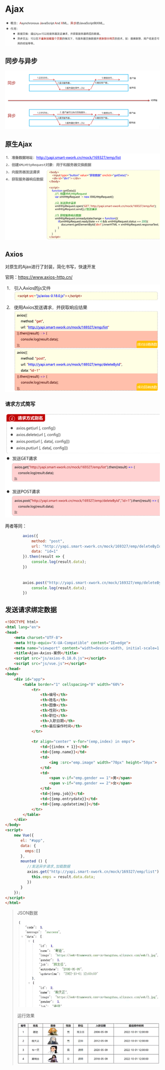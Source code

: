 # Ajax

<img src="img/4.Ajax/image-20230725165234138.png" alt="image-20230725165234138" style="zoom: 67%;" />

## 同步与异步

<img src="img/4.Ajax/image-20230725165529765.png" alt="image-20230725165529765" style="zoom: 67%;" />

## 原生Ajax

<img src="img/4.Ajax/image-20230725165637935.png" alt="image-20230725165637935" style="zoom: 67%;" />

## Axios

对原生的Ajax进行了封装，简化书写，快速开发

官网：https://www.axios-http.cn/

<img src="img/4.Ajax/image-20230725165812337.png" alt="image-20230725165812337" style="zoom: 67%;" />

### 请求方式简写

<img src="img/4.Ajax/image-20230725165921909.png" alt="image-20230725165921909" style="zoom:50%;" />

两者等同：

```js
        axios({
            method: "post",
            url: "http://yapi.smart-xwork.cn/mock/169327/emp/deleteById",
            data: "id=1"
        }).then(result => {
            console.log(result.data);
        })


        axios.post("http://yapi.smart-xwork.cn/mock/169327/emp/deleteById","id=1").then(result => {
            console.log(result.data);
        })
```

## 发送请求绑定数据

```html
<!DOCTYPE html>
<html lang="en">
<head>
    <meta charset="UTF-8">
    <meta http-equiv="X-UA-Compatible" content="IE=edge">
    <meta name="viewport" content="width=device-width, initial-scale=1.0">
    <title>Ajax-Axios-案例</title>
    <script src="js/axios-0.18.0.js"></script>
    <script src="js/vue.js"></script>
</head>
<body>
    <div id="app">
        <table border="1" cellspacing="0" width="60%">
            <tr>
                <th>编号</th>
                <th>姓名</th>
                <th>图像</th>
                <th>性别</th>
                <th>职位</th>
                <th>入职日期</th>
                <th>最后操作时间</th>
            </tr>

            <tr align="center" v-for="(emp,index) in emps">
                <td>{{index + 1}}</td>
                <td>{{emp.name}}</td>
                <td>
                    <img :src="emp.image" width="70px" height="50px">
                </td>
                <td>
                    <span v-if="emp.gender == 1">男</span>
                    <span v-if="emp.gender == 2">女</span>
                </td>
                <td>{{emp.job}}</td>
                <td>{{emp.entrydate}}</td>
                <td>{{emp.updatetime}}</td>
            </tr>
        </table>
    </div>
</body>
<script>
    new Vue({
       el: "#app",
       data: {
         emps:[]
       },
       mounted () {
          //发送异步请求,加载数据
          axios.get("http://yapi.smart-xwork.cn/mock/169327/emp/list").then(result => {
            this.emps = result.data.data;
          })
       }
    });
</script>
</html>
```

> JSON数据
>
> <img src="img/4.Ajax/image-20230725170619189.png" alt="image-20230725170619189" style="zoom: 80%;" />
>
> 运行效果
>
> <img src="img/4.Ajax/image-20230725170505154.png" alt="image-20230725170505154" style="zoom:67%;" />